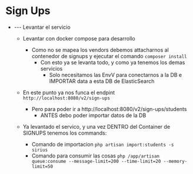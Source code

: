 # Sign Ups
- --- Levantar el servicio
  - Levantar con docker compose para desarrollo
    - Como no se mapea los     vendors     debemos attacharnos al contenedor de    signups    y ejecutar el comando      `composer install`
      - Con esto ya se levanta todo, y como ya tenemos los demas servicios
	  	- Solo necesitamos las    EnvV   para conectarnos a la DB e   IMPORTAR    data a esta DB de ElasticSearch


  - En este punto ya nos funca el endpint       `http://localhost:8080/v2/sign-ups`
	- Pero para poder ir a    http://localhost:8080/v2/sign-ups/students
	  - ANTES debo poder importar datos de la DB


  - Ya levantado el servico, y una vez DENTRO del Container de SIGNUPS tenemos los commands:
	- Comando de importacion
	  `php artisan import:students -s sirius`
	- Comando para consumir las cosas
	  `php /app/artisan queue:consume --message-limit=200 --time-limit=20 --memory-limit=50`








